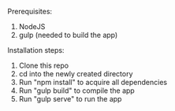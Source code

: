 Prerequisites:

1. NodeJS
2. gulp (needed to build the app)

Installation steps:

1. Clone this repo
2. cd into the newly created directory
3. Run "npm install" to acquire all dependencies
4. Run "gulp build" to compile the app
5. Run "gulp serve" to run the app